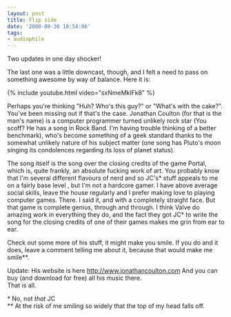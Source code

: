 ```yaml
---
layout: post
title: Flip side
date: '2008-09-30 18:54:06'
tags:
- audiophile
---
```


Two updates in one day shocker!  

The last one was a little downcast, though, and I felt a need to pass on something awesome by way of balance. Here it is:  

<!-- More -->

{% include youtube.html video="sxNmeMklFk8" %}

Perhaps you're thinking "Huh? Who's this guy?" or "What's with the cake?". You've been missing out if that's the case. Jonathan Coulton (for that is the man's name) is a computer programmer turned unlikely rock star (You scoff? He has a song in Rock Band. I'm having trouble thinking of a better benchmark), who's become something of a geek standard thanks to the somewhat unlikely nature of his subject matter (one song has Pluto's moon singing its condolences regarding its loss of planet status).  

The song itself is the song over the closing credits of the game Portal, which is, quite frankly, an absolute fucking work of art. You probably know that I'm several different flavours of nerd and so JC's\* stuff appeals to me on a fairly base level , but I'm not a hardcore gamer. I have above average social skills, leave the house regularly and I prefer making love to playing computer games. There. I said it, and with a completely straight face. But that game is complete genius, through and through. I think Valve do amazing work in everything they do, and the fact they got JC* to write the song for the closing credits of one of their games makes me grin from ear to ear.  

Check out some more of his stuff, it might make you smile. If you do and it does, leave a comment telling me about it, because that would make me smile\**.  

Update: His website is here <http://www.jonathancoulton.com> And you can buy (and download for free) all his music there.  
That is all.  

\* No, not _that_ JC  
\** At the risk of me smiling so widely that the top of my head falls off.
